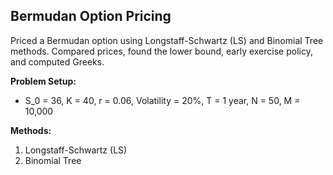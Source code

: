 ## Bermudan Option Pricing

Priced a Bermudan option using Longstaff-Schwartz (LS) and Binomial Tree methods. Compared prices, found the lower bound, early exercise policy, and computed Greeks.

**Problem Setup:**

* S\_0 = 36, K = 40, r = 0.06, Volatility = 20%, T = 1 year, N = 50, M = 10,000

**Methods:**

1.  Longstaff-Schwartz (LS)
2.  Binomial Tree

